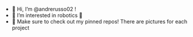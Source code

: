 - 👋 Hi, I’m @andrerusso02 !
- 🤖 I’m interested in robotics 🤖
- 👀 Make sure to check out my pinned repos! There are pictures for each project


<!---
andrerusso02/andrerusso02 is a ✨ special ✨ repository because its `README.md` (this file) appears on your GitHub profile.
You can click the Preview link to take a look at your changes.
--->
